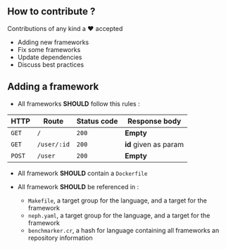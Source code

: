 ## How to contribute ?

Contributions of any kind a :heart: accepted

+ Adding new frameworks
+ Fix some frameworks
+ Update dependencies
+ Discuss best practices

## Adding a framework

+ All frameworks **SHOULD** follow this rules :

| HTTP   | Route       | Status code | Response body         |
| ------ | ----------- | ----------- | --------------------- |
| `GET`  | `/`         | `200`       | **Empty**             |
| `GET`  | `/user/:id` | `200`       | **id** given as param |
| `POST` | `/user`     | `200`       | **Empty**

+ All framework **SHOULD** contain a `Dockerfile`

+ All framework **SHOULD** be referenced in :
   + `Makefile`, a target group for the language, and a target for the framework
   + `neph.yaml`, a target group for the language, and a target for the framework
   + `benchmarker.cr`, a hash for language containing all frameworks an repository information
